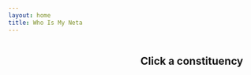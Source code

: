 ```yaml
---
layout: home
title: Who Is My Neta
---
```


<style>
  #tooltip {
    position: absolute;
    padding: 4px 8px;
    background: #333;
    color: #fff;
    border-radius: 4px;
    font-size: 12px;
    pointer-events: none;
    display: none;
  }
</style>

<div style="display: flex; gap: 2rem;">
  <div id="map-container" style="flex: 1;"></div>

  <div id="constituency-detail" style="flex: 1;">
    <h2>Click a constituency</h2>
    <div id="constituency-content"></div>
  </div>
</div>

<div id="tooltip"></div>

<script>
  const candidates = {{ site.data.all_candidates_national_elections_bangladesh | jsonify }};
  const tooltip = document.getElementById("tooltip");

  fetch('/assets/svg/bangladesh_constituencies.svg')
    .then(res => res.text())
    .then(svg => {
      document.getElementById("map-container").innerHTML = svg;

      document.querySelectorAll('#map-container path').forEach(path => {
        const seatId = path.id;
        path.style.cursor = 'pointer';

        path.addEventListener('mousemove', (e) => {
          tooltip.style.left = (e.pageX + 10) + "px";
          tooltip.style.top = (e.pageY + 10) + "px";
          tooltip.textContent = seatId.replace(/-/g, " ").toUpperCase();
          tooltip.style.display = "block";
        });

        path.addEventListener('mouseleave', () => {
          tooltip.style.display = "none";
        });

        path.addEventListener('click', () => {
          const id = path.id.toLowerCase(); // e.g. "netrokona-2"
          const filtered = candidates.filter(c =>
            c.Constituency.toLowerCase() === id
          );

          const target = document.getElementById("constituency-content");

          if (filtered.length) {
            const grouped = {};
            filtered.forEach(c => {
              if (!grouped[c.election]) grouped[c.election] = [];
              grouped[c.election].push(c);
            });

            target.innerHTML = Object.keys(grouped).map(election => `
              <h3>${election}</h3>
              <ul>
                ${grouped[election].map(c => `
                  <li><a href="/candidate/${c.ID}/">${c.Name}</a> (${c["Political Party"]})</li>
                `).join("")}
              </ul>
            `).join("");
          } else {
            target.innerHTML = `<p>No data for ${id}</p>`;
          }
        });
      });
    });
</script>
